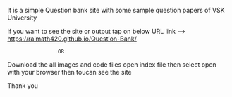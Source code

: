 It is a simple Question bank site with some sample question papers of VSK University

If you want to see the site or output tap on below URL link
-->
https://raimath420.github.io/Question-Bank/
                    
                    OR
Download the all images and code files open index file
then select open with your browser
then toucan see the site

Thank you
